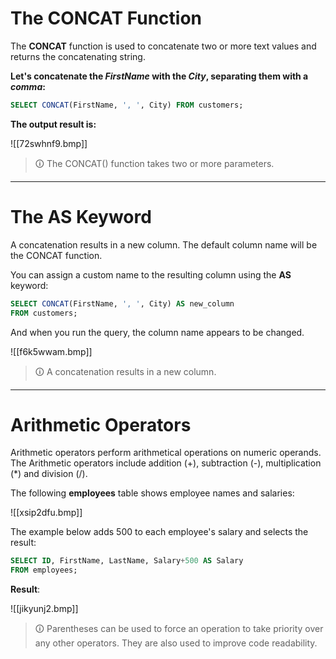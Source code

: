 # The CONCAT Function
The **CONCAT** function is used to concatenate two or more text values and returns the concatenating string.  
  
**Let's concatenate the _FirstName_ with the _City_, separating them with a _comma_:**

```sql
SELECT CONCAT(FirstName, ', ', City) FROM customers;
```

**The output result is:**

![[72swhnf9.bmp]]

>🛈 The CONCAT() function takes two or more parameters.

---

# The AS Keyword
A concatenation results in a new column. The default column name will be the CONCAT function.  

You can assign a custom name to the resulting column using the **AS** keyword:

```sql
SELECT CONCAT(FirstName, ', ', City) AS new_column
FROM customers;
```

And when you run the query, the column name appears to be changed.

![[f6k5wwam.bmp]]

>🛈 A concatenation results in a new column.

---

# Arithmetic Operators
Arithmetic operators perform arithmetical operations on numeric operands. The Arithmetic operators include addition (+), subtraction (-), multiplication (*) and division (/).  
  
The following **employees** table shows employee names and salaries:

![[xsip2dfu.bmp]]

The example below adds 500 to each employee's salary and selects the result:

```sql
SELECT ID, FirstName, LastName, Salary+500 AS Salary
FROM employees;
```

**Result**:

![[jikyunj2.bmp]]

>🛈 Parentheses can be used to force an operation to take priority over any other operators. They are also used to improve code readability.